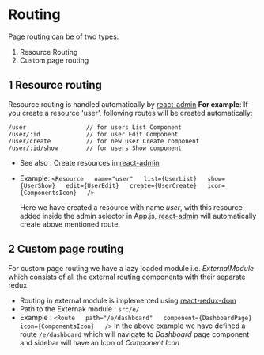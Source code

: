 ﻿# Routing

Page routing can be of two types:
1. Resource Routing
2. Custom page routing

## 1 Resource routing
Resource routing is handled automatically by [react-admin](https://marmelab.com/react-admin/Resource.html)
**For example**: If you create a resource 'user', following routes will be created automatically:

    /user                 // for users List Component
    /user/:id             // for user Edit Component 
    /user/create          // for new user Create component
    /user/:id/show        // for users Show component
* See also : Create resources in  [react-admin](https://marmelab.com/react-admin/Resource.html)
* Example:
    `<Resource  
  name="user"  
  list={UserList}  
    show={UserShow}  
    edit={UserEdit}  
    create={UserCreate}  
    icon={ComponentsIcon}  
/>`
	
	Here we have created a resource with name *user*, with this resource added inside the admin selector in App.js, [react-admin](https://marmelab.com/react-admin/Resource.html) will automatically create above mentioned route.

## 2 Custom page routing
For custom page routing we have a lazy loaded module i.e. *ExternalModule* which consists of all the external routing components with their separate redux.
* Routing in external module is implemented using [react-redux-dom](https://reacttraining.com/react-router/web/guides/quick-start)
* Path to the Externak module : `src/e/`
* Example : 
 `<Route  
  path="/e/dashboard"  
  component={DashboardPage}  
  icon={ComponentsIcon}  
/>`
In the above example we have defined a route  `/e/dashboard` which will navigate to *Dashboard* page component and sidebar will have an Icon of *Component Icon*
